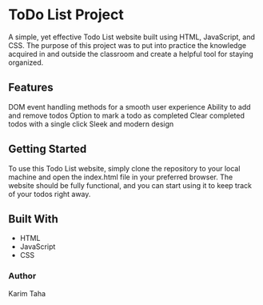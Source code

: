 # ToDo List Project

A simple, yet effective Todo List website built using HTML, JavaScript, and CSS. The purpose of this project was to put into practice the knowledge acquired in and outside the classroom and create a helpful tool for staying organized.

## Features
DOM event handling methods for a smooth user experience
Ability to add and remove todos
Option to mark a todo as completed
Clear completed todos with a single click
Sleek and modern design

## Getting Started
To use this Todo List website, simply clone the repository to your local machine and open the index.html file in your preferred browser. The website should be fully functional, and you can start using it to keep track of your todos right away.

## Built With
- HTML
- JavaScript
- CSS

### Author
Karim Taha

